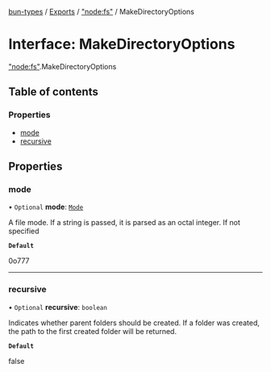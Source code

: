[bun-types](https://github.com/oven-sh/bun-types/blob/master/api-docs/README.md) / [Exports](https://github.com/oven-sh/bun-types/blob/master/api-docs/modules.md) / ["node:fs"](https://github.com/oven-sh/bun-types/blob/master/api-docs/modules/node_fs_.md) / MakeDirectoryOptions

# Interface: MakeDirectoryOptions

["node:fs"](https://github.com/oven-sh/bun-types/blob/master/api-docs/modules/node_fs_.md).MakeDirectoryOptions

## Table of contents

### Properties

- [mode](https://github.com/oven-sh/bun-types/blob/master/api-docs/interfaces/node_fs_.MakeDirectoryOptions.md#mode)
- [recursive](https://github.com/oven-sh/bun-types/blob/master/api-docs/interfaces/node_fs_.MakeDirectoryOptions.md#recursive)

## Properties

### mode

• `Optional` **mode**: [`Mode`](https://github.com/oven-sh/bun-types/blob/master/api-docs/modules/fs_.md#mode)

A file mode. If a string is passed, it is parsed as an octal integer. If not specified

**`Default`**

0o777

___

### recursive

• `Optional` **recursive**: `boolean`

Indicates whether parent folders should be created.
If a folder was created, the path to the first created folder will be returned.

**`Default`**

false
